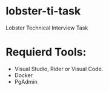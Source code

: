 # lobster-ti-task
Lobster Technical Interview Task

# Requierd Tools:
- Visual Studio, Rider or Visual Code.
- Docker
- PgAdmin


